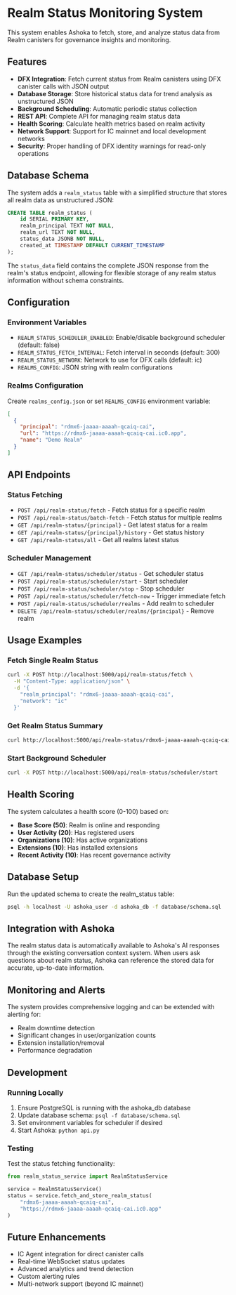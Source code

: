 # Realm Status Monitoring System

This system enables Ashoka to fetch, store, and analyze status data from Realm canisters for governance insights and monitoring.

## Features

- **DFX Integration**: Fetch current status from Realm canisters using DFX canister calls with JSON output
- **Database Storage**: Store historical status data for trend analysis as unstructured JSON
- **Background Scheduling**: Automatic periodic status collection
- **REST API**: Complete API for managing realm status data
- **Health Scoring**: Calculate health metrics based on realm activity
- **Network Support**: Support for IC mainnet and local development networks
- **Security**: Proper handling of DFX identity warnings for read-only operations

## Database Schema

The system adds a `realm_status` table with a simplified structure that stores all realm data as unstructured JSON:

```sql
CREATE TABLE realm_status (
    id SERIAL PRIMARY KEY,
    realm_principal TEXT NOT NULL,
    realm_url TEXT NOT NULL,
    status_data JSONB NOT NULL,
    created_at TIMESTAMP DEFAULT CURRENT_TIMESTAMP
);
```

The `status_data` field contains the complete JSON response from the realm's status endpoint, allowing for flexible storage of any realm status information without schema constraints.

## Configuration

### Environment Variables

- `REALM_STATUS_SCHEDULER_ENABLED`: Enable/disable background scheduler (default: false)
- `REALM_STATUS_FETCH_INTERVAL`: Fetch interval in seconds (default: 300)
- `REALM_STATUS_NETWORK`: Network to use for DFX calls (default: ic)
- `REALMS_CONFIG`: JSON string with realm configurations

### Realms Configuration

Create `realms_config.json` or set `REALMS_CONFIG` environment variable:

```json
[
  {
    "principal": "rdmx6-jaaaa-aaaah-qcaiq-cai",
    "url": "https://rdmx6-jaaaa-aaaah-qcaiq-cai.ic0.app",
    "name": "Demo Realm"
  }
]
```

## API Endpoints

### Status Fetching

- `POST /api/realm-status/fetch` - Fetch status for a specific realm
- `POST /api/realm-status/batch-fetch` - Fetch status for multiple realms
- `GET /api/realm-status/{principal}` - Get latest status for a realm
- `GET /api/realm-status/{principal}/history` - Get status history
- `GET /api/realm-status/all` - Get all realms latest status

### Scheduler Management

- `GET /api/realm-status/scheduler/status` - Get scheduler status
- `POST /api/realm-status/scheduler/start` - Start scheduler
- `POST /api/realm-status/scheduler/stop` - Stop scheduler
- `POST /api/realm-status/scheduler/fetch-now` - Trigger immediate fetch
- `POST /api/realm-status/scheduler/realms` - Add realm to scheduler
- `DELETE /api/realm-status/scheduler/realms/{principal}` - Remove realm

## Usage Examples

### Fetch Single Realm Status
```bash
curl -X POST http://localhost:5000/api/realm-status/fetch \
  -H "Content-Type: application/json" \
  -d '{
    "realm_principal": "rdmx6-jaaaa-aaaah-qcaiq-cai",
    "network": "ic"
  }'
```

### Get Realm Status Summary

```bash
curl http://localhost:5000/api/realm-status/rdmx6-jaaaa-aaaah-qcaiq-cai
```

### Start Background Scheduler

```bash
curl -X POST http://localhost:5000/api/realm-status/scheduler/start
```

## Health Scoring

The system calculates a health score (0-100) based on:

- **Base Score (50)**: Realm is online and responding
- **User Activity (20)**: Has registered users
- **Organizations (10)**: Has active organizations
- **Extensions (10)**: Has installed extensions
- **Recent Activity (10)**: Has recent governance activity

## Database Setup

Run the updated schema to create the realm_status table:

```bash
psql -h localhost -U ashoka_user -d ashoka_db -f database/schema.sql
```

## Integration with Ashoka

The realm status data is automatically available to Ashoka's AI responses through the existing conversation context system. When users ask questions about realm status, Ashoka can reference the stored data for accurate, up-to-date information.

## Monitoring and Alerts

The system provides comprehensive logging and can be extended with alerting for:

- Realm downtime detection
- Significant changes in user/organization counts
- Extension installation/removal
- Performance degradation

## Development

### Running Locally

1. Ensure PostgreSQL is running with the ashoka_db database
2. Update database schema: `psql -f database/schema.sql`
3. Set environment variables for scheduler if desired
4. Start Ashoka: `python api.py`

### Testing

Test the status fetching functionality:

```python
from realm_status_service import RealmStatusService

service = RealmStatusService()
status = service.fetch_and_store_realm_status(
    "rdmx6-jaaaa-aaaah-qcaiq-cai",
    "https://rdmx6-jaaaa-aaaah-qcaiq-cai.ic0.app"
)
```

## Future Enhancements

- IC Agent integration for direct canister calls
- Real-time WebSocket status updates
- Advanced analytics and trend detection
- Custom alerting rules
- Multi-network support (beyond IC mainnet)

